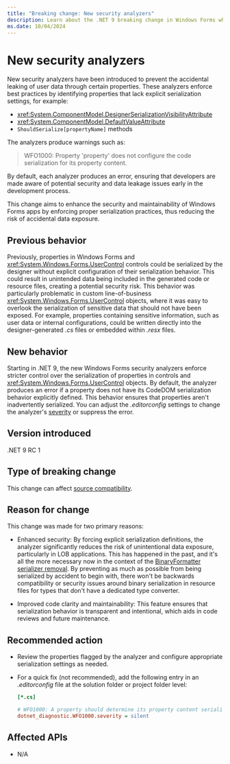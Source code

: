 ```yaml
---
title: "Breaking change: New security analyzers"
description: Learn about the .NET 9 breaking change in Windows Forms where new security analyzers have been introduced to prevent accidental leaks of sensitive data.
ms.date: 10/04/2024
---
```

# New security analyzers

New security analyzers have been introduced to prevent the accidental leaking of user data through certain properties. These analyzers enforce best practices by identifying properties that lack explicit serialization settings, for example:

- <xref:System.ComponentModel.DesignerSerializationVisibilityAttribute>
- <xref:System.ComponentModel.DefaultValueAttribute>
- `ShouldSerialize[propertyName]` methods

The analyzers produce warnings such as:

> WFO1000: Property 'property' does not configure the code serialization for its property content.

By default, each analyzer produces an error, ensuring that developers are made aware of potential security and data leakage issues early in the development process.

This change aims to enhance the security and maintainability of Windows Forms apps by enforcing proper serialization practices, thus reducing the risk of accidental data exposure.

## Previous behavior

Previously, properties in Windows Forms and <xref:System.Windows.Forms.UserControl> controls could be serialized by the designer without explicit configuration of their serialization behavior. This could result in unintended data being included in the generated code or resource files, creating a potential security risk. This behavior was particularly problematic in custom line-of-business <xref:System.Windows.Forms.UserControl> objects, where it was easy to overlook the serialization of sensitive data that should not have been exposed. For example, properties containing sensitive information, such as user data or internal configurations, could be written directly into the designer-generated *.cs* files or embedded within *.resx* files.

## New behavior

Starting in .NET 9, the new Windows Forms security analyzers enforce stricter control over the serialization of properties in controls and <xref:System.Windows.Forms.UserControl> objects. By default, the analyzer produces an error if a property does not have its CodeDOM serialization behavior explicitly defined. This behavior ensures that properties aren't inadvertently serialized. You can adjust the *.editorconfig* settings to change the analyzer's [severity](../../../../fundamentals/code-analysis/configuration-options.md#severity-level) or suppress the error.

## Version introduced

.NET 9 RC 1

## Type of breaking change

This change can affect [source compatibility](../../categories.md#source-compatibility).

## Reason for change

This change was made for two primary reasons:

- Enhanced security: By forcing explicit serialization definitions, the analyzer significantly reduces the risk of unintentional data exposure, particularly in LOB applications. This has happened in the past, and it's all the more necessary now in the context of the [BinaryFormatter serializer removal](../../serialization/9.0/binaryformatter-removal.md). By preventing as much as possible from being serialized by accident to begin with, there won't be backwards compatibility or security issues around binary serialization in resource files for types that don't have a dedicated type converter.

- Improved code clarity and maintainability: This feature ensures that serialization behavior is transparent and intentional, which aids in code reviews and future maintenance.

## Recommended action

- Review the properties flagged by the analyzer and configure appropriate serialization settings as needed.
- For a quick fix (not recommended), add the following entry in an *.editorconfig* file at the solution folder or project folder level:

  ```ini
  [*.cs]

  # WFO1000: A property should determine its property content serialization with the DesignerSerializationVisibilityAttribute, DefaultValueAttribute or the ShouldSerializeProperty method
  dotnet_diagnostic.WFO1000.severity = silent
  ```

## Affected APIs

- N/A
